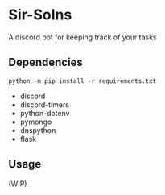 # Sir-SoIns
A discord bot for keeping track of your tasks

## Dependencies
```python -m pip install -r requirements.txt```
- discord
- discord-timers
- python-dotenv
- pymongo
- dnspython
- flask
## Usage
(WIP)
